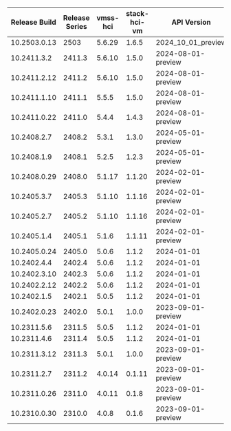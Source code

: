 |Release Build|Release Series| vmss-hci | stack-hci-vm |API Version|
|--|--|--|--|--|
|10.2503.0.13  |2503  | 5.6.29 |1.6.5    | 2024_10_01_preview |
|10.2411.3.2  |2411.3| 5.6.10 |1.5.0    | 2024-08-01-preview |
|10.2411.2.12 |2411.2| 5.6.10 |1.5.0    | 2024-08-01-preview |
|10.2411.1.10 |2411.1| 5.5.5  |1.5.0    | 2024-08-01-preview |
|10.2411.0.22 |2411.0| 5.4.4  |1.4.3    | 2024-08-01-preview |
|10.2408.2.7  |2408.2| 5.3.1  |1.3.0    | 2024-05-01-preview |
|10.2408.1.9  |2408.1| 5.2.5  |1.2.3    | 2024-05-01-preview |
|10.2408.0.29 |2408.0| 5.1.17 |1.1.20   | 2024-02-01-preview |
|10.2405.3.7  |2405.3| 5.1.10 |1.1.16   | 2024-02-01-preview |
|10.2405.2.7  |2405.2| 5.1.10 | 1.1.16  | 2024-02-01-preview |
|10.2405.1.4  |2405.1| 5.1.6  | 1.1.11  | 2024-02-01-preview |
|10.2405.0.24 |2405.0| 5.0.6  | 1.1.2   | 2024-01-01         |
|10.2402.4.4  |2402.4| 5.0.6  | 1.1.2   | 2024-01-01         |
|10.2402.3.10 |2402.3| 5.0.6  | 1.1.2   | 2024-01-01         |
|10.2402.2.12 |2402.2| 5.0.6  | 1.1.2   | 2024-01-01         |
|10.2402.1.5  |2402.1| 5.0.5  | 1.1.2   | 2024-01-01         |
|10.2402.0.23 |2402.0| 5.0.1  | 1.0.0   | 2023-09-01-preview |
|10.2311.5.6  |2311.5| 5.0.5  | 1.1.2   | 2024-01-01         |
|10.2311.4.6  |2311.4| 5.0.5  | 1.1.2   | 2024-01-01         |
|10.2311.3.12 |2311.3| 5.0.1  | 1.0.0   | 2023-09-01-preview |
|10.2311.2.7  |2311.2| 4.0.14 | 0.1.11  | 2023-09-01-preview |
|10.2311.0.26 |2311.0| 4.0.11 | 0.1.8   | 2023-09-01-preview |
|10.2310.0.30 |2310.0| 4.0.8  | 0.1.6   | 2023-09-01-preview |
